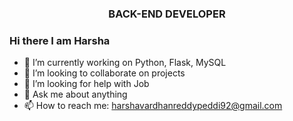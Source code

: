 <h3 align="center",style="color:Red">BACK-END DEVELOPER</h3>

### Hi there I am Harsha

- 🔭 I’m currently working on Python, Flask, MySQL
- 👯 I’m looking to collaborate on projects
- 🤔 I’m looking for help with Job
- 💬 Ask me about anything
- 📫 How to reach me: harshavardhanreddypeddi92@gmail.com

